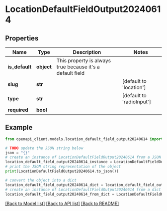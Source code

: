 # LocationDefaultFieldOutput20240614


## Properties

Name | Type | Description | Notes
------------ | ------------- | ------------- | -------------
**is_default** | **object** | This property is always true because it&#39;s a default field | 
**slug** | **str** |  | [default to 'location']
**type** | **str** |  | [default to 'radioInput']
**required** | **bool** |  | 

## Example

```python
from openapi_client.models.location_default_field_output20240614 import LocationDefaultFieldOutput20240614

# TODO update the JSON string below
json = "{}"
# create an instance of LocationDefaultFieldOutput20240614 from a JSON string
location_default_field_output20240614_instance = LocationDefaultFieldOutput20240614.from_json(json)
# print the JSON string representation of the object
print(LocationDefaultFieldOutput20240614.to_json())

# convert the object into a dict
location_default_field_output20240614_dict = location_default_field_output20240614_instance.to_dict()
# create an instance of LocationDefaultFieldOutput20240614 from a dict
location_default_field_output20240614_from_dict = LocationDefaultFieldOutput20240614.from_dict(location_default_field_output20240614_dict)
```
[[Back to Model list]](../README.md#documentation-for-models) [[Back to API list]](../README.md#documentation-for-api-endpoints) [[Back to README]](../README.md)


